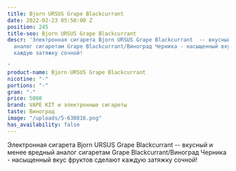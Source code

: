 ```yaml
---
title: Bjorn URSUS Grape Blackcurrant
date: 2022-02-23 05:50:00 Z
position: 245
title-seo: Bjorn URSUS Grape Blackcurrant
descr: 'Электронная сигарета Bjorn URSUS Grape Blackcurrant  -- вкусный и менее вредный
  аналог сигаретам Grape Blackcurrant/Виноград Черника - насыщенный вкус фруктов сделают
  каждую затяжку сочной!

'
product-name: Bjorn URSUS Grape Blackcurrant
nicotine: "-"
portions: "-"
gram: "-"
price: 5000
brand: VAPE KIT и электронные сигареты
taste: Виноград
image: "/uploads/5-630816.png"
has_availability: false
---
```


Электронная сигарета Bjorn URSUS Grape Blackcurrant  -- вкусный и менее вредный аналог сигаретам Grape Blackcurrant/Виноград Черника - насыщенный вкус фруктов сделают каждую затяжку сочной!
